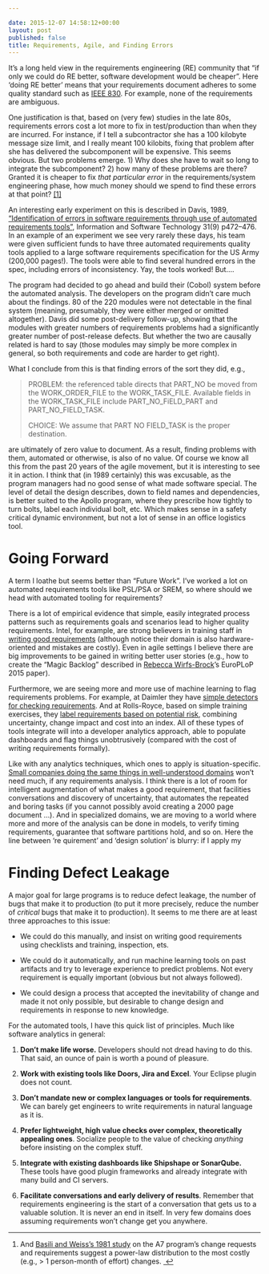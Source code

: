 ```yaml
---

date: 2015-12-07 14:58:12+00:00
layout: post
published: false
title: Requirements, Agile, and Finding Errors
---
```


It’s a long held view in the requirements engineering (RE) community that “if only we could do RE better, software development would be cheaper”. Here ‘doing RE better’ means that your requirements document adheres to some quality standard such as [IEEE 830](http://www.math.uaa.alaska.edu/~afkjm/cs401/IEEE830.pdf). For example, none of the requirements are ambiguous.

One justification is that, based on (very few) studies in the late 80s, requirements errors cost a lot more to fix in test/production than when they are incurred. For instance, if I tell a subcontractor she has a 100 kilobyte message size limit, and I really meant 100 kilobits, fixing that problem after she has delivered the subcomponent will be expensive. This seems obvious. But two problems emerge. 1) Why does she have to wait so long to integrate the subcomponent? 2) how many of these problems are there? Granted it is cheaper to fix _that particular error_ in the requirements/system engineering phase, how much money should we spend to find these errors at that point? [[1]](1)

An interesting early experiment on this is described in Davis, 1989, [“Identification of errors in software requirements through use of automated requirements tools”](http://dx.doi.org/10.1016/0950-5849(89)90145-6), Information and Software Technology 31(9) p472–476. In an example of an experiment we see very rarely these days, his team were given sufficient funds to have three automated requirements quality tools applied to a large software requirements specification for the US Army (200,000 pages!). The tools were able to find several hundred errors in the spec, including errors of inconsistency. Yay, the tools worked! But….

The program had decided to go ahead and build their (Cobol) system before the automated analysis. The developers on the program didn’t care much about the findings. 80 of the 220 modules were not detectable in the final system (meaning, presumably, they were either merged or omitted altogether). Davis did some post-delivery follow-up, showing that the modules with greater numbers of requirements problems had a significantly greater number of post-release defects. But whether the two are causally related is hard to say (those modules may simply be more complex in general, so both requirements and code are harder to get right).

What I conclude from this is that finding errors of the sort they did, e.g.,



<blockquote>PROBLEM: the referenced table directs that PART_NO be moved from the WORK_ORDER_FILE to the WORK_TASK_FILE. Available fields in the WORK_TASK_FILE include PART_NO_FiELD_PART and PART_NO_FIELD_TASK.

CHOICE: We assume that PART NO FIELD_TASK is the proper destination.</blockquote>



are ultimately of zero value to document. As a result, finding problems with them, automated or otherwise, is also of no value. Of course we know all this from the past 20 years of the agile movement, but it is interesting to see it in action. I think that (in 1989 certainly) this was excusable, as the program managers had no good sense of what made software special. The level of detail the design describes, down to field names and dependencies, is better suited to the Apollo program, where they prescribe how tightly to turn bolts, label each individual bolt, etc. Which makes sense in a safety critical dynamic environment, but not a lot of sense in an office logistics tool.



# Going Forward



A term I loathe but seems better than “Future Work”. I’ve worked a lot on automated requirements tools like PSL/PSA or SREM, so where should we head with automated tooling for requirements?

There is a lot of empirical evidence that simple, easily integrated process patterns such as requirements goals and scenarios lead to higher quality requirements. Intel, for example, are strong believers in training staff in [writing good requirements](http://selab.fbk.eu/re11_download/industry/proceedings-short-papers/RE2011SIP003.pdf) (although notice their domain is also hardware-oriented and mistakes are costly). Even in agile settings I believe there are big improvements to be gained in writing better user stories (e.g., how to create the “Magic Backlog” described in [Rebecca Wirfs-Brock](https://twitter.com/rebeccawb/status/673301475162918912)’s EuroPLoP 2015 paper).

Furthermore, we are seeing more and more use of machine learning to flag requirements problems. For example, at Daimler they have [simple detectors for checking requirements](http://ieeexplore.ieee.org/xpl/articleDetails.jsp?arnumber=7320451). And at Rolls-Royce, based on simple training exercises, they [label requirements based on potential risk](http://ieeexplore.ieee.org/xpl/articleDetails.jsp?arnumber=6051622), combining uncertainty, change impact and cost into an index. All of these types of tools integrate will into a developer analytics approach, able to populate dashboards and flag things unobtrusively (compared with the cost of writing requirements formally).

Like with any analytics techniques, which ones to apply is situation-specific. [Small companies doing the same things in well-understood domains](http://ieeexplore.ieee.org/xpl/articleDetails.jsp?arnumber=4384165) won’t need much, if any requirements analysis. I think there is a lot of room for intelligent augmentation of what makes a good requirement, that facilities conversations and discovery of uncertainty, that automates the repeated and boring tasks (if you cannot possibly avoid creating a 2000 page document …). And in specialized domains, we are moving to a world where more and more of the analysis can be done in models, to verify timing requirements, guarantee that software partitions hold, and so on. Here the line between ‘re quirement’ and ‘design solution’ is blurry: if I apply my



# Finding Defect Leakage



A major goal for large programs is to reduce defect leakage, the number of bugs that make it to production (to put it more precisely, reduce the number of _critical_ bugs that make it to production). It seems to me there are at least three approaches to this issue:




    
  * We could do this manually, and insist on writing good requirements using checklists and training, inspection, ets.

    
  * We could do it automatically, and run machine learning tools on past artifacts and try to leverage experience to predict problems. Not every requirement is equally important (obvious but not always followed).

    
  * We could design a process that accepted the inevitability of change and made it not only possible, but desirable to change design and requirements in response to new knowledge.



For the automated tools, I have this quick list of principles. Much like software analytics in general:


    
  1. **Don’t make life worse.** Developers should not dread having to do this. That said, an ounce of pain is worth a pound of pleasure.

    
  2. **Work with existing tools like Doors, Jira and Excel**. Your Eclipse plugin does not count.

    
  3. **Don’t mandate new or complex languages or tools for requirements**. We can barely get engineers to write requirements in natural language as it is.

    
  4. **Prefer lightweight, high value checks over complex, theoretically appealing ones**. Socialize people to the value of checking _anything_ before insisting on the complex stuff.

    
  5. **Integrate with existing dashboards like Shipshape or SonarQube.** These tools have good plugin frameworks and already integrate with many build and CI servers.

    
  6. **Facilitate conversations and early delivery of results**. Remember that requirements engineering is the start of a conversation that gets us to a valuable solution. It is never an end in itself. In very few domains does assuming requirements won’t change get you anywhere.









* * *






    
  1. And [Basili and Weiss’s 1981 study](http://portal.acm.org/citation.cfm?id=800078.802544) on the A7 program’s change requests and requirements suggest a power-law distribution to the most costly (e.g., > 1 person-month of effort) changes. [ ↩](1)



